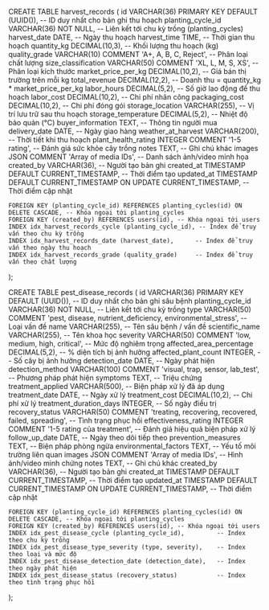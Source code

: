 CREATE TABLE harvest_records (
    id VARCHAR(36) PRIMARY KEY DEFAULT (UUID()), -- ID duy nhất cho bản ghi thu hoạch
    planting_cycle_id VARCHAR(36) NOT NULL,      -- Liên kết tới chu kỳ trồng (planting_cycles)
    harvest_date DATE,                           -- Ngày thu hoạch
    harvest_time TIME,                           -- Thời gian thu hoạch
    quantity_kg DECIMAL(10,3),                   -- Khối lượng thu hoạch (kg)
    quality_grade VARCHAR(10) COMMENT 'A+, A, B, C, Reject', -- Phân loại chất lượng
    size_classification VARCHAR(50) COMMENT 'XL, L, M, S, XS', -- Phân loại kích thước
    market_price_per_kg DECIMAL(10,2),           -- Giá bán thị trường trên mỗi kg
    total_revenue DECIMAL(12,2),                 -- Doanh thu = quantity_kg * market_price_per_kg
    labor_hours DECIMAL(5,2),                    -- Số giờ lao động để thu hoạch
    labor_cost DECIMAL(10,2),                    -- Chi phí nhân công
    packaging_cost DECIMAL(10,2),                -- Chi phí đóng gói
    storage_location VARCHAR(255),               -- Vị trí lưu trữ sau thu hoạch
    storage_temperature DECIMAL(5,2),            -- Nhiệt độ bảo quản (°C)
    buyer_information TEXT,                      -- Thông tin người mua
    delivery_date DATE,                          -- Ngày giao hàng
    weather_at_harvest VARCHAR(200),             -- Thời tiết khi thu hoạch
    plant_health_rating INTEGER COMMENT '1-5 rating', -- Đánh giá sức khỏe cây trồng
    notes TEXT,                                  -- Ghi chú khác
    images JSON COMMENT 'Array of media IDs',    -- Danh sách ảnh/video minh họa
    created_by VARCHAR(36),                      -- Người tạo bản ghi
    created_at TIMESTAMP DEFAULT CURRENT_TIMESTAMP, -- Thời điểm tạo
    updated_at TIMESTAMP DEFAULT CURRENT_TIMESTAMP ON UPDATE CURRENT_TIMESTAMP, -- Thời điểm cập nhật
    
    FOREIGN KEY (planting_cycle_id) REFERENCES planting_cycles(id) ON DELETE CASCADE, -- Khóa ngoại tới planting_cycles
    FOREIGN KEY (created_by) REFERENCES users(id), -- Khóa ngoại tới users
    INDEX idx_harvest_records_cycle (planting_cycle_id), -- Index để truy vấn theo chu kỳ trồng
    INDEX idx_harvest_records_date (harvest_date),      -- Index để truy vấn theo ngày thu hoạch
    INDEX idx_harvest_records_grade (quality_grade)     -- Index để truy vấn theo chất lượng
);


CREATE TABLE pest_disease_records (
    id VARCHAR(36) PRIMARY KEY DEFAULT (UUID()), -- ID duy nhất cho bản ghi sâu bệnh
    planting_cycle_id VARCHAR(36) NOT NULL,      -- Liên kết tới chu kỳ trồng
    type VARCHAR(50) COMMENT 'pest, disease, nutrient_deficiency, environmental_stress', -- Loại vấn đề
    name VARCHAR(255),                           -- Tên sâu bệnh / vấn đề
    scientific_name VARCHAR(255),                -- Tên khoa học
    severity VARCHAR(50) COMMENT 'low, medium, high, critical', -- Mức độ nghiêm trọng
    affected_area_percentage DECIMAL(5,2),       -- % diện tích bị ảnh hưởng
    affected_plant_count INTEGER,                -- Số cây bị ảnh hưởng
    detection_date DATE,                         -- Ngày phát hiện
    detection_method VARCHAR(100) COMMENT 'visual, trap, sensor, lab_test', -- Phương pháp phát hiện
    symptoms TEXT,                               -- Triệu chứng
    treatment_applied VARCHAR(500),              -- Biện pháp xử lý đã áp dụng
    treatment_date DATE,                         -- Ngày xử lý
    treatment_cost DECIMAL(10,2),                -- Chi phí xử lý
    treatment_duration_days INTEGER,             -- Số ngày điều trị
    recovery_status VARCHAR(50) COMMENT 'treating, recovering, recovered, failed, spreading', -- Tình trạng phục hồi
    effectiveness_rating INTEGER COMMENT '1-5 rating của treatment', -- Đánh giá hiệu quả biện pháp xử lý
    follow_up_date DATE,                         -- Ngày theo dõi tiếp theo
    prevention_measures TEXT,                    -- Biện pháp phòng ngừa
    environmental_factors TEXT,                  -- Yếu tố môi trường liên quan
    images JSON COMMENT 'Array of media IDs',    -- Hình ảnh/video minh chứng
    notes TEXT,                                  -- Ghi chú khác
    created_by VARCHAR(36),                      -- Người tạo bản ghi
    created_at TIMESTAMP DEFAULT CURRENT_TIMESTAMP, -- Thời điểm tạo
    updated_at TIMESTAMP DEFAULT CURRENT_TIMESTAMP ON UPDATE CURRENT_TIMESTAMP, -- Thời điểm cập nhật
    
    FOREIGN KEY (planting_cycle_id) REFERENCES planting_cycles(id) ON DELETE CASCADE, -- Khóa ngoại tới planting_cycles
    FOREIGN KEY (created_by) REFERENCES users(id), -- Khóa ngoại tới users
    INDEX idx_pest_disease_cycle (planting_cycle_id),         -- Index theo chu kỳ trồng
    INDEX idx_pest_disease_type_severity (type, severity),    -- Index theo loại và mức độ
    INDEX idx_pest_disease_detection_date (detection_date),   -- Index theo ngày phát hiện
    INDEX idx_pest_disease_status (recovery_status)           -- Index theo tình trạng phục hồi
);